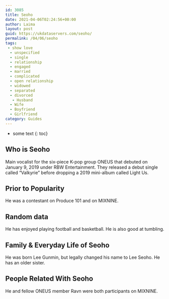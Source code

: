 ```yaml
---
id: 3085
title: Seoho
date: 2021-04-06T02:24:56+00:00
author: Laima
layout: post
guid: https://ukdataservers.com/seoho/
permalink: /04/06/seoho
tags:
 - show love
  - unspecified
  - single
  - relationship
  - engaged
  - married
  - complicated
  - open relationship
  - widowed
  - separated
  - divorced
   - Husband
  - Wife
  - Boyfriend
  - Girlfriend
category: Guides
---
```


* some text
{: toc}


## Who is Seoho
                  
                  
                  
Main vocalist for the six-piece K-pop group ONEUS that debuted on January 9, 2019 under RBW Entertainment. They released a debut single called &#8220;Valkyrie&#8221; before dropping a 2019 mini-album called Light Us.
                  
              
            
              
            
                
                
                
## Prior to Popularity
                  
                  
                  
He was a contestant on Produce 101 and on MIXNINE.
                  
              
            
              
            
                
                
                
## Random data
                  
                  
                  
He has enjoyed playing football and basketball. He is also good at tumbling.
                  
              
            
              
            
                
                
                
## Family & Everyday Life of Seoho
                  
                  
                  
He was born Lee Gunmin, but legally changed his name to Lee Seoho. He has an older sister.
                  
              
            
              
            
                
                
                
## People Related With Seoho
                  
                  
                  
He and fellow ONEUS member Ravn were both participants on MIXNINE.
                  
              
            
              
            
                
              
            
              
              
            
            
              
            
          
          
          